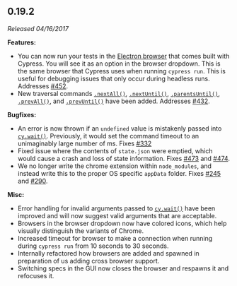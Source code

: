 ## 0.19.2

_Released 04/16/2017_

**Features:**

- You can now run your tests in the
  [Electron browser](/guides/guides/launching-browsers#Electron-Browser) that
  comes built with Cypress. You will see it as an option in the browser
  dropdown. This is the same browser that Cypress uses when running
  `cypress run`. This is useful for debugging issues that only occur during
  headless runs. Addresses
  [#452](https://github.com/cypress-io/cypress/issues/452).
- New traversal commands [`.nextAll()`](/api/commands/nextall),
  [`.nextUntil()`](/api/commands/nextuntil),
  [`.parentsUntil()`](/api/commands/parentsuntil),
  [`.prevAll()`](/api/commands/prevall), and
  [`.prevUntil()`](/api/commands/prevuntil) have been added. Addresses
  [#432](https://github.com/cypress-io/cypress/issues/432).

**Bugfixes:**

- An error is now thrown if an `undefined` value is mistakenly passed into
  [`cy.wait()`](/api/commands/wait). Previously, it would set the command
  timeout to an unimaginably large number of ms. Fixes
  [#332](https://github.com/cypress-io/cypress/issues/332)
- Fixed issue where the contents of `state.json` were emptied, which would cause
  a crash and loss of state information. Fixes
  [#473](https://github.com/cypress-io/cypress/issues/473) and
  [#474](https://github.com/cypress-io/cypress/issues/474).
- We no longer write the chrome extension within `node_modules`, and instead
  write this to the proper OS specific `appData` folder. Fixes
  [#245](https://github.com/cypress-io/cypress/issues/245) and
  [#290](https://github.com/cypress-io/cypress/issues/290).

**Misc:**

- Error handling for invalid arguments passed to
  [`cy.wait()`](/api/commands/wait) have been improved and will now suggest
  valid arguments that are acceptable.
- Browsers in the browser dropdown now have colored icons, which help visually
  distinguish the variants of Chrome.
- Increased timeout for browser to make a connection when running during
  `cypress run` from 10 seconds to 30 seconds.
- Internally refactored how browsers are added and spawned in preparation of us
  adding cross browser support.
- Switching specs in the GUI now closes the browser and respawns it and
  refocuses it.
